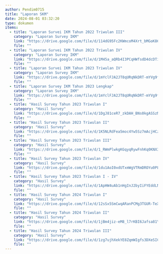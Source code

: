 ```yaml
---
author: Pendim0715
title: "Laporan SKM"
date: 2024-08-01 03:32:20
type: dokumen
items: 
  - title: "Laporan Survei IKM Tahun 2022 Triwulan III"
    category: "Laporan Survey IKM"
    link: "https://drive.google.com/file/d/114dG95Fc2KWmcoM4Xrt_bMGoK86QNDTP/preview"
    file: ""
  - title: "Laporan Survei IKM Tahun 2022 Triwulan IV"
    category: "Laporan Survey IKM"
    link: "https://drive.google.com/file/d/1M45a_aQRb4I3PCqHWfsdD4dcDTi6v3qN/preview"
    file: ""
  - title: "Laporan Survei IKM Tahun 2023 Triwulan IV"
    category: "Laporan Survey IKM"
    link: "https://drive.google.com/file/d/1mYclFJA2JT8qURqNkDRT-mYVg9fFfbzk/preview"
    file: ""
  - title: "Laporan Survey IKM Tahun 2023 Lengkap"
    category: "Laporan Survey IKM"
    link: "https://drive.google.com/file/d/1mYclFJA2JT8qURqNkDRT-mYVg9fFfbzk/preview"
    file: ""
  - title: "Hasil Survey Tahun 2023 Triwulan I"
    category: "Hasil Survey"
    link: "https://drive.google.com/file/d/1DgJ81ceR7_zkDAH_BNs0kgASSzNR58IF/preview"
    file: ""
  - title: "Hasil Survey Tahun 2023 Triwulan II"
    category: "Hasil Survey"
    link: "https://drive.google.com/file/d/1K5NLRdFea5moc4Yw5Sz7mAcjHCzinXQv/preview"
    file: ""
  - title: "Hasil Survey Tahun 2023 Triwulan III"
    category: "Hasil Survey"
    link: "https://drive.google.com/file/d/1_RWmPlwkgKGqyqRywFnhKq0KNX38eOCE/preview"
    file: ""
  - title: "Hasil Survey Tahun 2023 Triwulan IV"
    category: "Hasil Survey"
    link: "https://drive.google.com/file/d/1du1AoI0xdUTxmWgVTRmDROYu0PL6kUDj/preview"
    file: ""
  - title: "Hasil Survey Tahun 2023 Triwulan I - IV"
    category: "Hasil Survey"
    link: "https://drive.google.com/file/d/1ApHW4uAb1nHgInJ2byIiFYEddLNOyM5B/preview"
    file: ""
  - title: "Hasil Survey Tahun 2024 Triwulan I"
    category: "Hasil Survey"
    link: "https://drive.google.com/file/d/12sSx5SmCwqARanPCMg3TGUR-TeXZqzc8/preview"
    file: ""
  - title: "Hasil Survey Tahun 2024 Triwulan II"
    category: "Hasil Survey"
    link: "https://drive.google.com/file/d/1jBm4jiz-eM8_l7rKBI6Jafsa81Y4yPiK/preview"
    file: ""
  - title: "Hasil Survey Tahun 2024 Triwulan III"
    category: "Hasil Survey"
    link: "https://drive.google.com/file/d/1zg7ujhXekYE8ZqmWIgfs3DXeSICSDqp6/preview"
    file: ""
---
```

